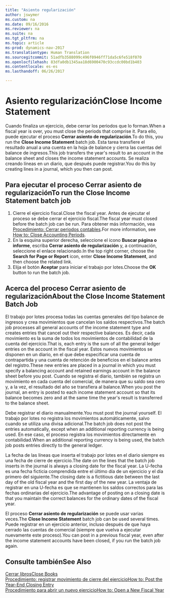 ```yaml
---
title: "Asiento regularización"
author: jswymer
ms.custom: na
ms.date: 09/16/2016
ms.reviewer: na
ms.suite: na
ms.tgt_pltfrm: na
ms.topic: article
ms-prod: dynamics-nav-2017
ms.translationtype: Human Translation
ms.sourcegitcommit: 51adfb3588099c496f0946ff71da5c6fe518f070
ms.openlocfilehash: 83dfa0db1345aa18d6900470c93ccdc00bd1b403
ms.contentlocale: es-es
ms.lasthandoff: 06/26/2017

---
```

# <a name="close-income-statement"></a><span data-ttu-id="91008-102">Asiento regularización</span><span class="sxs-lookup"><span data-stu-id="91008-102">Close Income Statement</span></span>
<span data-ttu-id="91008-103">Cuando finaliza un ejercicio, debe cerrar los periodos que lo forman.</span><span class="sxs-lookup"><span data-stu-id="91008-103">When a fiscal year is over, you must close the periods that comprise it.</span></span> <span data-ttu-id="91008-104">Para ello, puede ejecutar el proceso **Cerrar asiento de regularización**.</span><span class="sxs-lookup"><span data-stu-id="91008-104">To do this, you run the **Close Income Statement** batch job.</span></span> <span data-ttu-id="91008-105">Esta tarea transfiere el resultado anual a una cuenta en la hoja de balance y cierra las cuentas del balance de ingresos.</span><span class="sxs-lookup"><span data-stu-id="91008-105">This job transfers the year's result to an account in the balance sheet and closes the income statement accounts.</span></span> <span data-ttu-id="91008-106">Se realiza creando líneas en un diario, que después puede registrar.</span><span class="sxs-lookup"><span data-stu-id="91008-106">You do this by creating lines in a journal, which you then can post.</span></span>

## <a name="to-run-the-close-income-statement-batch-job"></a><span data-ttu-id="91008-107">Para ejecutar el proceso Cerrar asiento de regularización</span><span class="sxs-lookup"><span data-stu-id="91008-107">To run the Close Income Statement batch job</span></span>
1. <span data-ttu-id="91008-108">Cierre el ejercicio fiscal.</span><span class="sxs-lookup"><span data-stu-id="91008-108">Close the fiscal year.</span></span> <span data-ttu-id="91008-109">Antes de ejecutar el proceso se debe cerrar el ejercicio fiscal.</span><span class="sxs-lookup"><span data-stu-id="91008-109">The fiscal year must closed before the batch job can be run.</span></span> <span data-ttu-id="91008-110">Para obtener más información, vea [Procedimiento: Cerrar periodos contables](year-close-account-periods.md).</span><span class="sxs-lookup"><span data-stu-id="91008-110">For more information, see [How to: Close Accounting Periods](year-close-account-periods.md).</span></span>
2. <span data-ttu-id="91008-111">En la esquina superior derecha, seleccione el icono **Buscar página o informe**, escriba **Cerrar asiento de regularización** y, a continuación, seleccione el enlace relacionado.</span><span class="sxs-lookup"><span data-stu-id="91008-111">In the top right corner, choose the **Search for Page or Report** icon, enter **Close Income Statement**, and then choose the related link.</span></span>
3. <span data-ttu-id="91008-112">Elija el botón **Aceptar** para iniciar el trabajo por lotes.</span><span class="sxs-lookup"><span data-stu-id="91008-112">Choose the **OK** button to run the batch job.</span></span>

## <a name="about-the-close-income-statement-batch-job"></a><span data-ttu-id="91008-113">Acerca del proceso Cerrar asiento de regularización</span><span class="sxs-lookup"><span data-stu-id="91008-113">About the Close Income Statement Batch Job</span></span>
<span data-ttu-id="91008-114">El trabajo por lotes procesa todas las cuentas generales del tipo balance de ingresos y crea movimientos que cancelan los saldos respectivos.</span><span class="sxs-lookup"><span data-stu-id="91008-114">The batch job processes all general accounts of the income statement type and creates entries that cancel out their respective balances.</span></span> <span data-ttu-id="91008-115">Es decir, cada movimiento es la suma de todos los movimientos de contabilidad de la cuenta del ejercicio.</span><span class="sxs-lookup"><span data-stu-id="91008-115">That is, each entry is the sum of all the general ledger entries on the account in the fiscal year.</span></span> <span data-ttu-id="91008-116">Estos nuevos movimientos se disponen en un diario, en el que debe especificar una cuenta de contrapartida y una cuenta de retención de beneficios en el balance antes del registro.</span><span class="sxs-lookup"><span data-stu-id="91008-116">These new entries are placed in a journal in which you must specify a balancing account and retained earnings account in the balance sheet before you post.</span></span> <span data-ttu-id="91008-117">Cuando se registra el diario, también se registra un movimiento en cada cuenta del comercial, de manera que su saldo sea cero y, a la vez, el resultado del año se transfiera al balance.</span><span class="sxs-lookup"><span data-stu-id="91008-117">When you post the journal, an entry is posted to each income statement account so that its balance becomes zero and at the same time the year's result is transferred to the balance sheet.</span></span>

<span data-ttu-id="91008-118">Debe registrar el diario manualmente.</span><span class="sxs-lookup"><span data-stu-id="91008-118">You must post the journal yourself.</span></span> <span data-ttu-id="91008-119">El trabajo por lotes no registra los movimientos automáticamente, salvo cuando se utiliza una divisa adicional.</span><span class="sxs-lookup"><span data-stu-id="91008-119">The batch job does not post the entries automatically, except when an additional reporting currency is being used.</span></span> <span data-ttu-id="91008-120">En ese caso, el proceso registra los movimientos directamente en contabilidad.</span><span class="sxs-lookup"><span data-stu-id="91008-120">When an additional reporting currency is being used, the batch job posts entries directly to the general ledger.</span></span>

<span data-ttu-id="91008-121">La fecha de las líneas que inserta el trabajo por lotes en el diario siempre es una fecha de cierre de ejercicio.</span><span class="sxs-lookup"><span data-stu-id="91008-121">The date on the lines that the batch job inserts in the journal is always a closing date for the fiscal year.</span></span> <span data-ttu-id="91008-122">La U-fecha es una fecha ficticia comprendida entre el último día de un ejercicio y el día primero del siguiente.</span><span class="sxs-lookup"><span data-stu-id="91008-122">The closing date is a fictitious date between the last day of the old fiscal year and the first day of the new year.</span></span> <span data-ttu-id="91008-123">La ventaja de registrar en una U-fecha es que se mantienen los saldos correctos para las fechas ordinarias del ejercicio.</span><span class="sxs-lookup"><span data-stu-id="91008-123">The advantage of posting on a closing date is that you maintain the correct balances for the ordinary dates of the fiscal year.</span></span>

<span data-ttu-id="91008-124">El proceso **Cerrar asiento de regularización** se puede usar varias veces.</span><span class="sxs-lookup"><span data-stu-id="91008-124">The **Close Income Statement** batch job can be used several times.</span></span> <span data-ttu-id="91008-125">Puede registrar en un ejercicio anterior, incluso después de que haya cerrado las cuentas de comercial (siempre que vuelva a ejecutar nuevamente este proceso).</span><span class="sxs-lookup"><span data-stu-id="91008-125">You can post in a previous fiscal year, even after the income statement accounts have been closed, if you run the batch job again.</span></span>

## <a name="see-also"></a><span data-ttu-id="91008-126">Consulte también</span><span class="sxs-lookup"><span data-stu-id="91008-126">See Also</span></span>
[<span data-ttu-id="91008-127">Cerrar libros</span><span class="sxs-lookup"><span data-stu-id="91008-127">Close Books</span></span>](year-close-books.md)  
[<span data-ttu-id="91008-128">Procedimiento: registrar movimiento de cierre del ejercicio</span><span class="sxs-lookup"><span data-stu-id="91008-128">How to: Post the Year-End Closing Entry</span></span>](year-how-post-year-end-close-entry.md)  
[<span data-ttu-id="91008-129">Procedimiento para abrir un nuevo ejercicio</span><span class="sxs-lookup"><span data-stu-id="91008-129">How to: Open a New Fiscal Year</span></span>](finance-setup-how-open-new-fiscal-year.md)

